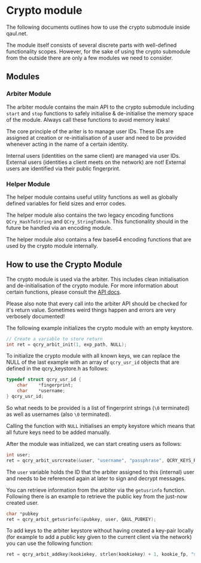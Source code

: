 Crypto module
=============

The following documents outlines how to use the crypto submodule inside 
qaul.net.

The module itself consists of several discrete parts with well-defined 
functionality scopes. However, for the sake of using the crypto submodule 
from the outside there are only a few modules we need to consider.

Modules
-------

### Arbiter Module

The arbiter module contains the main API to the crypto submodule including 
`start` and `stop` functions to safely initialise & de-initialise the 
memory space of the module. 
Always call these functions to avoid memory leaks!

The core principle of the ariter is to manage user IDs. These IDs are 
assigned at creation or re-initialisation of a user and need to be 
provided whenever acting in the name of a certain identity.

Internal users (identities on the same client) are managed via user IDs. 
External users (identities a client meets on the network) are not! 
External users are identified via their public fingerprint.


### Helper Module

The helper module contains useful utility functions as well as globally 
defined variables for field sizes and error codes.

The helper module also contains the two legacy encoding functions 
`QCry_HashToString` and `QCry_StringToHash`. This functionality should 
in the future be handled via an encoding module.

The helper module also contains a few base64 encoding functions that are 
used by the crypto module internally.


How to use the Crypto Module
----------------------------

The crypto module is used via the arbiter. This includes clean 
initialisation and de-initialisation of the crypto module.
For more information about certain functions, please consult the [API docs](). 

Please also note that every call into the arbiter API should be checked 
for it's return value. Sometimes weird things happen and errors are very 
verbosely documented!

The following example initializes the crypto module with an empty keystore.

```C
// Create a variable to store return
int ret = qcry_arbit_init(1, exp_path, NULL);
```

To initialize the crypto module with all known keys, we can replace the
NULL of the last example with an array of `qcry_usr_id` objects that are 
defined in the qcry_keystore.h as follows:

```C
typedef struct qcry_usr_id {
    char    *fingerprint;
    char    *username;
} qcry_usr_id;
```

So what needs to be provided is a list of fingerprint strings (`\0` terminated) 
as well as usernames (also `\0` terminated).

Calling the function with `NULL` initialises an empty keystore 
which means that all future keys need to be added manually.


After the module was initialized, we can start creating users as follows:

```C
int user;
ret = qcry_arbit_usrcreate(&user, "username", "passphrase", QCRY_KEYS_RSA);
```

The `user` variable holds the ID that the arbiter assigned to this 
(internal) user and needs to be referenced again at later to sign and 
decrypt messages.

You can retrieve information from the arbiter via the `getusrinfo` 
function. Following there is an example to retrieve the public key from 
the just-now created user.

```C
char *pubkey
ret = qcry_arbit_getusrinfo(&pubkey, user, QAUL_PUBKEY);
```

To add keys to the arbiter keystore without having created a key-pair 
locally (for example to add a public key given to the current client via 
the network) you can use the following function:

```C
ret = qcry_arbit_addkey(kookiekey, strlen(kookiekey) + 1, kookie_fp, "spacekookie");
```
